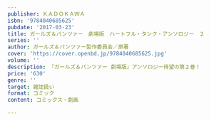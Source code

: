 ```yaml
---
publisher: ＫＡＤＯＫＡＷＡ
isbn: '9784040685625'
pubdate: '2017-03-23'
title: ガールズ＆パンツァー　劇場版　ハートフル・タンク・アンソロジー　２
series: ''
author: ガールズ＆パンツァー製作委員会／原著
cover: 'https://cover.openbd.jp/9784040685625.jpg'
volume: ''
description: 『ガールズ＆パンツァー 劇場版』アンソロジー待望の第２巻！
price: '630'
genre: ''
target: 雑誌扱い
format: コミック
content: コミックス・劇画

---
```

